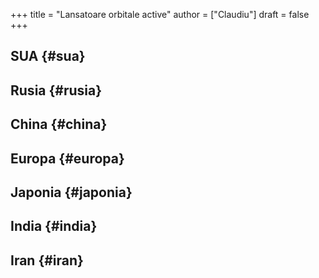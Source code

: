 +++
title = "Lansatoare orbitale active"
author = ["Claudiu"]
draft = false
+++

## SUA {#sua}


## Rusia {#rusia}


## China {#china}


## Europa {#europa}


## Japonia {#japonia}


## India {#india}


## Iran {#iran}